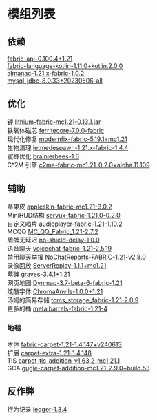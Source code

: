 # 模组列表

## 依赖

[fabric-api-0.100.4+1.21](https://modrinth.com/mod/fabric-api)  
[fabric-language-kotlin-1.11.0+kotlin.2.0.0](https://modrinth.com/mod/fabric-language-kotlin)  
[almanac-1.21.x-fabric-1.0.2](https://modrinth.com/mod/almanac-lib)  
[mysql-jdbc-8.0.33+20230506-all](https://modrinth.com/plugin/mysql-jdbc/)

## 优化

锂 [lithium-fabric-mc1.21-0.13.1.jar](https://modrinth.com/mod/lithium)  
铁氧体磁芯 [ferritecore-7.0.0-fabric](https://modrinth.com/mod/ferrite-core)  
现代化修复 [modernfix-fabric-5.19.1+mc1.21](https://modrinth.com/mod/modernfix)  
生物清理 [letmedespawn-1.21.x-fabric-1.4.4](https://modrinth.com/plugin/lmd)  
蜜蜂优化 [brainierbees-1.6](https://modrinth.com/mod/brainier-bees)  
C^2M 引擎 [c2me-fabric-mc1.21-0.2.0+alpha.11.109](https://modrinth.com/mod/c2me-fabric)  

## 辅助

苹果皮 [appleskin-fabric-mc1.21-3.0.2](https://modrinth.com/mod/appleskin)  
MiniHUD结构 [servux-fabric-1.21.0-0.2.0](https://modrinth.com/mod/servux)  
自定义唱片 [audioplayer-fabric-1.21-1.10.2](https://modrinth.com/mod/audioplayer)  
MCQQ [MC_QQ_Fabric_1.21-2.7.2](https://github.com/17TheWord/MC_QQ_Fabric)  
盾牌无延迟 [no-shield-delay-1.0.0](https://modrinth.com/mod/no-shield-delay)  
语音聊天 [voicechat-fabric-1.21-2.5.19](https://modrinth.com/plugin/simple-voice-chat)  
禁用聊天举报 [NoChatReports-FABRIC-1.21-v2.8.0](https://modrinth.com/mod/no-chat-reports)  
录像回放 [ServerReplay-1.1.1+mc1.21](https://modrinth.com/mod/server-replay)  
墓碑 [graves-3.4.1+1.21](https://modrinth.com/mod/universal-graves)  
网页地图 [Dynmap-3.7-beta-6-fabric-1.21](https://modrinth.com/plugin/dynmap)  
炫酷字体 [ChromaAnvils-1.0.0+1.21](https://modrinth.com/mod/chromaanvils)  
汤姆的简易存储 [toms_storage_fabric-1.21-2.0.9](https://modrinth.com/mod/toms-storage)  
更多的桶 [metalbarrels-fabric-1.21-4](https://www.curseforge.com/minecraft/mc-mods/metal-barrels)  

### 地毯

本体 [fabric-carpet-1.21-1.4.147+v240613](https://modrinth.com/mod/carpet)  
扩展 [carpet-extra-1.21-1.4.148](https://modrinth.com/mod/carpet-extra)  
TIS [carpet-tis-addition-v1.63.2-mc1.21.1](https://modrinth.com/mod/carpet-tis-addition)  
GCA [gugle-carpet-addition-mc1.21-2.9.0+build.53](https://modrinth.com/mod/gca)  

## 反作弊

行为记录 [ledger-1.3.4](https://modrinth.com/mod/ledger)  
